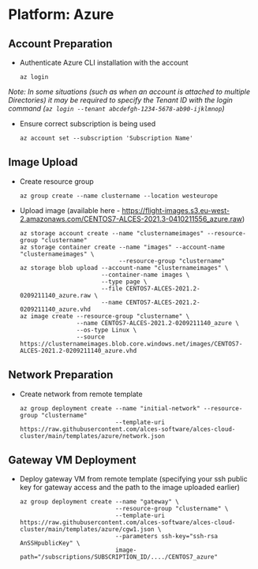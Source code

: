 # Platform: Azure

## Account Preparation

- Authenticate Azure CLI installation with the account
    ```shell
    az login
    ```

_Note: In some situations (such as when an account is attached to multiple Directories) it may be required to specify the Tenant ID with the login command (`az login --tenant abcdefgh-1234-5678-ab90-ijklmnop`)_

- Ensure correct subscription is being used
    ```shell
    az account set --subscription 'Subscription Name'
    ```

## Image Upload

- Create resource group
    ```shell
    az group create --name clustername --location westeurope
    ```
- Upload image (available here - https://flight-images.s3.eu-west-2.amazonaws.com/CENTOS7-ALCES-2021.3-0410211556_azure.raw)
    ```shell
    az storage account create --name "clusternameimages" --resource-group "clustername"
    az storage container create --name "images" --account-name "clusternameimages" \
                                --resource-group "clustername"
    az storage blob upload --account-name "clusternameimages" \
                           --container-name images \
                           --type page \
                           --file CENTOS7-ALCES-2021.2-0209211140_azure.raw \
                           --name CENTOS7-ALCES-2021.2-0209211140_azure.vhd
    az image create --resource-group "clustername" \
                    --name CENTOS7-ALCES-2021.2-0209211140_azure \
                    --os-type Linux \
                    --source  https://clusternameimages.blob.core.windows.net/images/CENTOS7-ALCES-2021.2-0209211140_azure.vhd
    ```

## Network Preparation

- Create network from remote template
    ```shell
    az group deployment create --name "initial-network" --resource-group "clustername"
                               --template-uri https://raw.githubusercontent.com/alces-software/alces-cloud-cluster/main/templates/azure/network.json
    ```

## Gateway VM Deployment

- Deploy gateway VM from remote template (specifying your ssh public key for gateway access and the path to the image uploaded earlier)
    ```shell
    az group deployment create --name "gateway" \
                               --resource-group "clustername" \
                               --template-uri https://raw.githubusercontent.com/alces-software/alces-cloud-cluster/main/templates/azure/cgw1.json \
                               --parameters ssh-key="ssh-rsa AnSSHpublicKey" \
                               image-path="/subscriptions/SUBSCRIPTION_ID/..../CENTOS7_azure"
    ```
